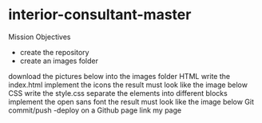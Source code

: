 # interior-consultant-master
Mission Objectives
 - create the repository
 - create an images folder

download the pictures below into the images folder
HTML
write the index.html
implement the icons
the result must look like the image below
CSS
write the style.css
separate the elements into different blocks
implement the open sans font
the result must look like the image below
Git
commit/push -deploy on a Github page
link
my page
